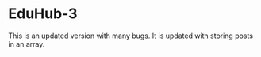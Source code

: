 # EduHub-3
This is an updated version with many bugs.  It is updated with storing posts in an array.
